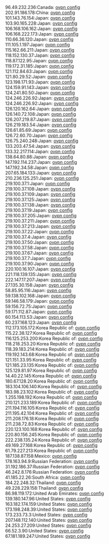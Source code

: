 96.49.232.236:Canada: [ovpn config](vpn/96_49_232_236.ovpn)  
202.91.186.178:China: [ovpn config](vpn/202_91_186_178.ovpn)  
101.143.76.154:Japan: [ovpn config](vpn/101_143_76_154.ovpn)  
103.90.165.228:Japan: [ovpn config](vpn/103_90_165_228.ovpn)  
106.168.106.162:Japan: [ovpn config](vpn/106_168_106_162.ovpn)  
106.168.222.173:Japan: [ovpn config](vpn/106_168_222_173.ovpn)  
110.66.36.120:Japan: [ovpn config](vpn/110_66_36_120.ovpn)  
111.105.1.197:Japan: [ovpn config](vpn/111_105_1_197.ovpn)  
115.162.66.211:Japan: [ovpn config](vpn/115_162_66_211.ovpn)  
118.152.130.37:Japan: [ovpn config](vpn/118_152_130_37.ovpn)  
118.87.122.95:Japan: [ovpn config](vpn/118_87_122_95.ovpn)  
119.172.31.185:Japan: [ovpn config](vpn/119_172_31_185.ovpn)  
121.112.84.63:Japan: [ovpn config](vpn/121_112_84_63.ovpn)  
121.80.29.52:Japan: [ovpn config](vpn/121_80_29_52.ovpn)  
123.198.171.93:Japan: [ovpn config](vpn/123_198_171_93.ovpn)  
124.159.91.143:Japan: [ovpn config](vpn/124_159_91_143.ovpn)  
124.241.80.50:Japan: [ovpn config](vpn/124_241_80_50.ovpn)  
124.246.226.92:Japan: [ovpn config](vpn/124_246_226_92.ovpn)  
124.246.226.92:Japan: [ovpn config](vpn/124_246_226_92.ovpn)  
126.120.162.64:Japan: [ovpn config](vpn/126_120_162_64.ovpn)  
126.140.72.108:Japan: [ovpn config](vpn/126_140_72_108.ovpn)  
126.207.219.87:Japan: [ovpn config](vpn/126_207_219_87.ovpn)  
126.219.183.54:Japan: [ovpn config](vpn/126_219_183_54.ovpn)  
126.61.85.69:Japan: [ovpn config](vpn/126_61_85_69.ovpn)  
126.72.60.70:Japan: [ovpn config](vpn/126_72_60_70.ovpn)  
126.75.240.248:Japan: [ovpn config](vpn/126_75_240_248.ovpn)  
133.203.47.54:Japan: [ovpn config](vpn/133_203_47_54.ovpn)  
133.32.217.114:Japan: [ovpn config](vpn/133_32_217_114.ovpn)  
138.64.80.88:Japan: [ovpn config](vpn/138_64_80_88.ovpn)  
147.192.114.237:Japan: [ovpn config](vpn/147_192_114_237.ovpn)  
147.192.34.58:Japan: [ovpn config](vpn/147_192_34_58.ovpn)  
207.65.184.133:Japan: [ovpn config](vpn/207_65_184_133.ovpn)  
210.236.125.251:Japan: [ovpn config](vpn/210_236_125_251.ovpn)  
219.100.37.1:Japan: [ovpn config](vpn/219_100_37_1.ovpn)  
219.100.37.108:Japan: [ovpn config](vpn/219_100_37_108.ovpn)  
219.100.37.109:Japan: [ovpn config](vpn/219_100_37_109.ovpn)  
219.100.37.125:Japan: [ovpn config](vpn/219_100_37_125.ovpn)  
219.100.37.138:Japan: [ovpn config](vpn/219_100_37_138.ovpn)  
219.100.37.19:Japan: [ovpn config](vpn/219_100_37_19.ovpn)  
219.100.37.205:Japan: [ovpn config](vpn/219_100_37_205.ovpn)  
219.100.37.211:Japan: [ovpn config](vpn/219_100_37_211.ovpn)  
219.100.37.213:Japan: [ovpn config](vpn/219_100_37_213.ovpn)  
219.100.37.22:Japan: [ovpn config](vpn/219_100_37_22.ovpn)  
219.100.37.4:Japan: [ovpn config](vpn/219_100_37_4.ovpn)  
219.100.37.50:Japan: [ovpn config](vpn/219_100_37_50.ovpn)  
219.100.37.58:Japan: [ovpn config](vpn/219_100_37_58.ovpn)  
219.100.37.67:Japan: [ovpn config](vpn/219_100_37_67.ovpn)  
219.100.37.7:Japan: [ovpn config](vpn/219_100_37_7.ovpn)  
219.100.37.90:Japan: [ovpn config](vpn/219_100_37_90.ovpn)  
220.100.16.107:Japan: [ovpn config](vpn/220_100_16_107.ovpn)  
221.118.139.135:Japan: [ovpn config](vpn/221_118_139_135.ovpn)  
222.147.17.207:Japan: [ovpn config](vpn/222_147_17_207.ovpn)  
27.135.30.158:Japan: [ovpn config](vpn/27_135_30_158.ovpn)  
58.85.95.116:Japan: [ovpn config](vpn/58_85_95_116.ovpn)  
59.138.102.168:Japan: [ovpn config](vpn/59_138_102_168.ovpn)  
59.146.58.179:Japan: [ovpn config](vpn/59_146_58_179.ovpn)  
59.156.72.75:Japan: [ovpn config](vpn/59_156_72_75.ovpn)  
59.171.112.87:Japan: [ovpn config](vpn/59_171_112_87.ovpn)  
60.154.113.53:Japan: [ovpn config](vpn/60_154_113_53.ovpn)  
60.237.168.123:Japan: [ovpn config](vpn/60_237_168_123.ovpn)  
112.173.105.172:Korea Republic of: [ovpn config](vpn/112_173_105_172.ovpn)  
115.22.38.127:Korea Republic of: [ovpn config](vpn/115_22_38_127.ovpn)  
116.125.253.200:Korea Republic of: [ovpn config](vpn/116_125_253_200.ovpn)  
118.218.253.20:Korea Republic of: [ovpn config](vpn/118_218_253_20.ovpn)  
118.39.183.214:Korea Republic of: [ovpn config](vpn/118_39_183_214.ovpn)  
119.192.143.68:Korea Republic of: [ovpn config](vpn/119_192_143_68.ovpn)  
121.151.33.95:Korea Republic of: [ovpn config](vpn/121_151_33_95.ovpn)  
121.185.23.135:Korea Republic of: [ovpn config](vpn/121_185_23_135.ovpn)  
125.129.81.97:Korea Republic of: [ovpn config](vpn/125_129_81_97.ovpn)  
14.40.22.145:Korea Republic of: [ovpn config](vpn/14_40_22_145.ovpn)  
180.67.128.20:Korea Republic of: [ovpn config](vpn/180_67_128_20.ovpn)  
183.104.106.140:Korea Republic of: [ovpn config](vpn/183_104_106_140.ovpn)  
183.98.23.102:Korea Republic of: [ovpn config](vpn/183_98_23_102.ovpn)  
1.255.198.192:Korea Republic of: [ovpn config](vpn/1_255_198_192.ovpn)  
210.121.233.189:Korea Republic of: [ovpn config](vpn/210_121_233_189.ovpn)  
211.194.116.105:Korea Republic of: [ovpn config](vpn/211_194_116_105.ovpn)  
211.195.42.104:Korea Republic of: [ovpn config](vpn/211_195_42_104.ovpn)  
211.208.176.18:Korea Republic of: [ovpn config](vpn/211_208_176_18.ovpn)  
211.238.72.83:Korea Republic of: [ovpn config](vpn/211_238_72_83.ovpn)  
220.123.100.168:Korea Republic of: [ovpn config](vpn/220_123_100_168.ovpn)  
220.80.156.245:Korea Republic of: [ovpn config](vpn/220_80_156_245.ovpn)  
222.238.135.24:Korea Republic of: [ovpn config](vpn/222_238_135_24.ovpn)  
49.169.27.168:Korea Republic of: [ovpn config](vpn/49_169_27_168.ovpn)  
61.79.227.213:Korea Republic of: [ovpn config](vpn/61_79_227_213.ovpn)  
187.138.87.158:Mexico: [ovpn config](vpn/187_138_87_158.ovpn)  
178.163.94.9:Russian Federation: [ovpn config](vpn/178_163_94_9.ovpn)  
31.192.186.37:Russian Federation: [ovpn config](vpn/31_192_186_37.ovpn)  
46.242.8.176:Russian Federation: [ovpn config](vpn/46_242_8_176.ovpn)  
41.185.22.26:South Africa: [ovpn config](vpn/41_185_22_26.ovpn)  
184.22.248.32:Thailand: [ovpn config](vpn/184_22_248_32.ovpn)  
49.228.229.158:Thailand: [ovpn config](vpn/49_228_229_158.ovpn)  
86.98.119.172:United Arab Emirates: [ovpn config](vpn/86_98_119_172.ovpn)  
139.180.147.96:United States: [ovpn config](vpn/139_180_147_96.ovpn)  
163.182.174.159:United States: [ovpn config](vpn/163_182_174_159.ovpn)  
173.198.248.39:United States: [ovpn config](vpn/173_198_248_39.ovpn)  
173.233.73.3:United States: [ovpn config](vpn/173_233_73_3.ovpn)  
207.148.112.140:United States: [ovpn config](vpn/207_148_112_140.ovpn)  
24.253.27.209:United States: [ovpn config](vpn/24_253_27_209.ovpn)  
66.52.3.90:United States: [ovpn config](vpn/66_52_3_90.ovpn)  
67.181.189.247:United States: [ovpn config](vpn/67_181_189_247.ovpn)  
